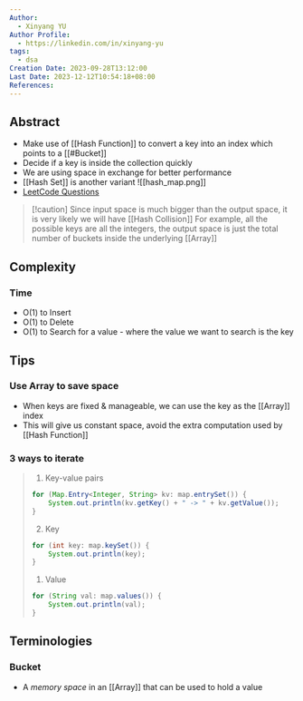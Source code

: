 ```yaml
---
Author:
  - Xinyang YU
Author Profile:
  - https://linkedin.com/in/xinyang-yu
tags:
  - dsa
Creation Date: 2023-09-28T13:12:00
Last Date: 2023-12-12T10:54:18+08:00
References: 
---
```

## Abstract
- Make use of [[Hash Function]] to convert a key into an index which points to a [[#Bucket]]
- Decide if a key is inside the collection quickly
- We are using space in exchange for better performance 
- [[Hash Set]] is another variant
![[hash_map.png]]
- [LeetCode Questions](https://github.com/youngyangyang04/leetcode-master#%E5%93%88%E5%B8%8C%E8%A1%A8)

>[!caution] Since input space is much bigger than the output space, it is very likely we will have [[Hash Collision]]
>For example, all the possible keys are all the integers, the output space is just the total number of buckets inside the underlying [[Array]]



## Complexity
### Time
- O(1) to Insert
- O(1) to Delete
- O(1) to Search for a value - where the value we want to search is the key

## Tips
### Use Array to save space
- When keys are fixed & manageable, we can use the key as the [[Array]] index 
- This will give us constant space, avoid the extra computation used by [[Hash Function]]

### 3 ways to iterate 
>1. Key-value pairs
>	```java
>	for (Map.Entry<Integer, String> kv: map.entrySet()) {
>		System.out.println(kv.getKey() + " -> " + kv.getValue());
>	}
>	```
>2. Key
>	```java
>	for (int key: map.keySet()) {
>		System.out.println(key);
>	}
>	```
>1. Value
>	```java
>	for (String val: map.values()) {
>		System.out.println(val);
>	}
>	```

## Terminologies 
### Bucket
- A *memory space* in an [[Array]] that can be used to hold a value
